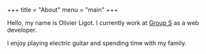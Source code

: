 +++
title = "About"
menu = "main"
+++

Hello, my name is Olivier Ligot.
I currently work at [Group S](http://www.groups.be/) as a web developer.

I enjoy playing electric guitar and spending time with my family.
